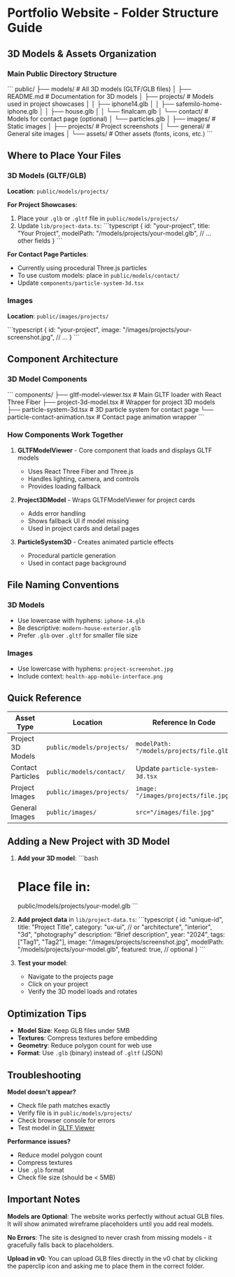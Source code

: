 # Portfolio Website - Folder Structure Guide

## 3D Models & Assets Organization

### Main Public Directory Structure

\`\`\`
public/
├── models/                    # All 3D models (GLTF/GLB files)
│   ├── README.md             # Documentation for 3D models
│   ├── projects/             # Models used in project showcases
│   │   ├── iphone14.glb
│   │   ├── safemilo-home-iphone.glb
│   │   ├── house.glb
│   │   └── finalcam.glb
│   └── contact/              # Models for contact page (optional)
│       └── particles.glb
│
├── images/                   # Static images
│   ├── projects/            # Project screenshots
│   └── general/             # General site images
│
└── assets/                  # Other assets (fonts, icons, etc.)
\`\`\`

## Where to Place Your Files

### 3D Models (GLTF/GLB)

**Location**: `public/models/projects/`

**For Project Showcases**:
1. Place your `.glb` or `.gltf` file in `public/models/projects/`
2. Update `lib/project-data.ts`:
   \`\`\`typescript
   {
     id: "your-project",
     title: "Your Project",
     modelPath: "/models/projects/your-model.glb",
     // ... other fields
   }
   \`\`\`

**For Contact Page Particles**:
- Currently using procedural Three.js particles
- To use custom models: place in `public/models/contact/`
- Update `components/particle-system-3d.tsx`

### Images

**Location**: `public/images/projects/`

\`\`\`typescript
{
  id: "your-project",
  image: "/images/projects/your-screenshot.jpg",
  // ...
}
\`\`\`

## Component Architecture

### 3D Model Components

\`\`\`
components/
├── gltf-model-viewer.tsx      # Main GLTF loader with React Three Fiber
├── project-3d-model.tsx       # Wrapper for project 3D models
├── particle-system-3d.tsx     # 3D particle system for contact page
└── particle-contact-animation.tsx  # Contact page animation wrapper
\`\`\`

### How Components Work Together

1. **GLTFModelViewer** - Core component that loads and displays GLTF models
   - Uses React Three Fiber and Three.js
   - Handles lighting, camera, and controls
   - Provides loading fallback

2. **Project3DModel** - Wraps GLTFModelViewer for project cards
   - Adds error handling
   - Shows fallback UI if model missing
   - Used in project cards and detail pages

3. **ParticleSystem3D** - Creates animated particle effects
   - Procedural particle generation
   - Used in contact page background

## File Naming Conventions

### 3D Models
- Use lowercase with hyphens: `iphone-14.glb`
- Be descriptive: `modern-house-exterior.glb`
- Prefer `.glb` over `.gltf` for smaller file size

### Images
- Use lowercase with hyphens: `project-screenshot.jpg`
- Include context: `health-app-mobile-interface.png`

## Quick Reference

| Asset Type | Location | Reference In Code |
|------------|----------|-------------------|
| Project 3D Models | `public/models/projects/` | `modelPath: "/models/projects/file.glb"` |
| Contact Particles | `public/models/contact/` | Update `particle-system-3d.tsx` |
| Project Images | `public/images/projects/` | `image: "/images/projects/file.jpg"` |
| General Images | `public/images/` | `src="/images/file.jpg"` |

## Adding a New Project with 3D Model

1. **Add your 3D model**:
   \`\`\`bash
   # Place file in:
   public/models/projects/your-model.glb
   \`\`\`

2. **Add project data** in `lib/project-data.ts`:
   \`\`\`typescript
   {
     id: "unique-id",
     title: "Project Title",
     category: "ux-ui", // or "architecture", "interior", "3d", "photography"
     description: "Brief description",
     year: "2024",
     tags: ["Tag1", "Tag2"],
     image: "/images/projects/screenshot.jpg",
     modelPath: "/models/projects/your-model.glb",
     featured: true, // optional
   }
   \`\`\`

3. **Test your model**:
   - Navigate to the projects page
   - Click on your project
   - Verify the 3D model loads and rotates

## Optimization Tips

- **Model Size**: Keep GLB files under 5MB
- **Textures**: Compress textures before embedding
- **Geometry**: Reduce polygon count for web use
- **Format**: Use `.glb` (binary) instead of `.gltf` (JSON)

## Troubleshooting

**Model doesn't appear?**
- Check file path matches exactly
- Verify file is in `public/models/projects/`
- Check browser console for errors
- Test model in [GLTF Viewer](https://gltf-viewer.donmccurdy.com/)

**Performance issues?**
- Reduce model polygon count
- Compress textures
- Use `.glb` format
- Check file size (should be < 5MB)

## Important Notes

**Models are Optional**: The website works perfectly without actual GLB files. It will show animated wireframe placeholders until you add real models.

**No Errors**: The site is designed to never crash from missing models - it gracefully falls back to placeholders.

**Upload in v0**: You can upload GLB files directly in the v0 chat by clicking the paperclip icon and asking me to place them in the correct folder.
